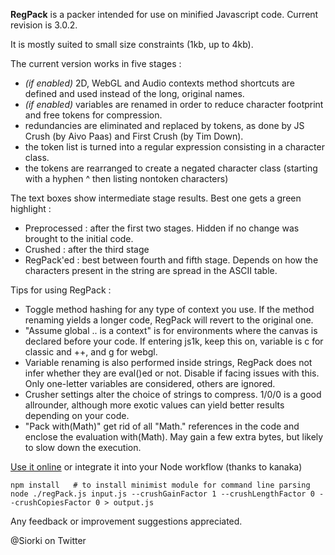 **RegPack** is a packer intended for use on minified Javascript code. Current revision is 3.0.2.

It is mostly suited to small size constraints (1kb, up to 4kb).

The current version works in five stages :
- *(if enabled)* 2D, WebGL and Audio contexts method shortcuts are defined and used instead of the long, original names.
- *(if enabled)* variables are renamed in order to reduce character footprint and free tokens for compression.
- redundancies are eliminated and replaced by tokens, as done by JS Crush (by Aivo Paas) and First Crush (by Tim Down).
- the token list is turned into a regular expression consisting in a character class. 
- the tokens are rearranged to create a negated character class (starting with a hyphen ^ then listing nontoken characters)
 
The text boxes show intermediate stage results. Best one gets a green highlight :
- Preprocessed : after the first two stages. Hidden if no change was brought to the initial code.
- Crushed : after the third stage
- RegPack'ed : best between fourth and fifth stage. Depends on how the characters present in the string are spread in the ASCII table.

Tips for using RegPack :
- Toggle method hashing for any type of context you use. If the method renaming yields a longer code, RegPack will revert to the original one.
- "Assume global .. is a context" is for environments where the canvas is declared before your code. If entering js1k, keep this on, variable is c for classic and ++, and g for webgl.
- Variable renaming is also performed inside strings, RegPack does not infer whether they are eval()ed or not. Disable if facing issues with this. Only one-letter variables are considered, others are ignored.
- Crusher settings alter the choice of strings to compress. 1/0/0 is a good allrounder, although more exotic values can yield better results depending on your code.
- "Pack with(Math)" get rid of all "Math." references in the code and enclose the evaluation with(Math). May gain a few extra bytes, but likely to slow down the execution.
  
[Use it online](http://siorki.github.io/regPack.html) or integrate it into your Node workflow (thanks to kanaka)
```
npm install   # to install minimist module for command line parsing
node ./regPack.js input.js --crushGainFactor 1 --crushLengthFactor 0 --crushCopiesFactor 0 > output.js
```
  
Any feedback or improvement suggestions appreciated.

@Siorki on Twitter
